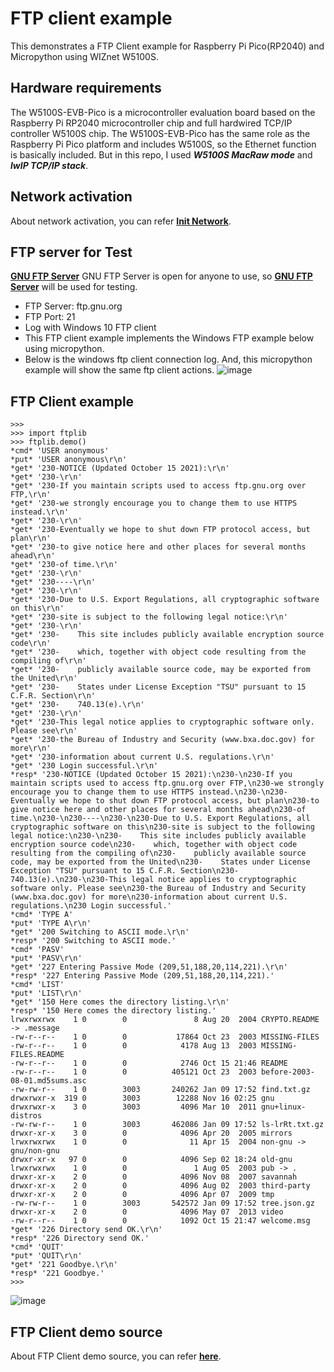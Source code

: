 # FTP client example

This demonstrates a FTP Client example for Raspberry Pi Pico(RP2040) and Micropython using WIZnet W5100S.


## Hardware requirements
The W5100S-EVB-Pico is a microcontroller evaluation board based on the Raspberry Pi RP2040 microcontroller chip and full hardwired TCP/IP controller W5100S chip. 
The W5100S-EVB-Pico has the same role as the Raspberry Pi Pico platform and includes W5100S, so the Ethernet function is basically included.
But in this repo, I used ***W5100S MacRaw mode*** and ***lwIP TCP/IP stack***.

## Network activation
About network activation, you can refer **[Init Network](documents/init_network.md)**.

## FTP server for Test
**[GNU FTP Server](https://ftp.gnu.org/)** GNU FTP Server is open for anyone to use, so **[GNU FTP Server](https://ftp.gnu.org/)** will be used for testing. 
* FTP Server: ftp.gnu.org
* FTP Port: 21
* Log with Windows 10 FTP client  
* This FTP client example implements the Windows FTP example below using micropython. 
* Below is the windows ftp client connection log. And, this micropython example will show the same ftp client actions. 
![image](https://user-images.githubusercontent.com/2126804/148733411-a19a6600-33e7-47df-9200-a0049298257e.png)


## FTP Client example
```
>>> 
>>> import ftplib
>>> ftplib.demo()
*cmd* 'USER anonymous'
*put* 'USER anonymous\r\n'
*get* '230-NOTICE (Updated October 15 2021):\r\n'
*get* '230-\r\n'
*get* '230-If you maintain scripts used to access ftp.gnu.org over FTP,\r\n'
*get* '230-we strongly encourage you to change them to use HTTPS instead.\r\n'
*get* '230-\r\n'
*get* '230-Eventually we hope to shut down FTP protocol access, but plan\r\n'
*get* '230-to give notice here and other places for several months ahead\r\n'
*get* '230-of time.\r\n'
*get* '230-\r\n'
*get* '230----\r\n'
*get* '230-\r\n'
*get* '230-Due to U.S. Export Regulations, all cryptographic software on this\r\n'
*get* '230-site is subject to the following legal notice:\r\n'
*get* '230-\r\n'
*get* '230-    This site includes publicly available encryption source code\r\n'
*get* '230-    which, together with object code resulting from the compiling of\r\n'
*get* '230-    publicly available source code, may be exported from the United\r\n'
*get* '230-    States under License Exception "TSU" pursuant to 15 C.F.R. Section\r\n'
*get* '230-    740.13(e).\r\n'
*get* '230-\r\n'
*get* '230-This legal notice applies to cryptographic software only. Please see\r\n'
*get* '230-the Bureau of Industry and Security (www.bxa.doc.gov) for more\r\n'
*get* '230-information about current U.S. regulations.\r\n'
*get* '230 Login successful.\r\n'
*resp* '230-NOTICE (Updated October 15 2021):\n230-\n230-If you maintain scripts used to access ftp.gnu.org over FTP,\n230-we strongly encourage you to change them to use HTTPS instead.\n230-\n230-Eventually we hope to shut down FTP protocol access, but plan\n230-to give notice here and other places for several months ahead\n230-of time.\n230-\n230----\n230-\n230-Due to U.S. Export Regulations, all cryptographic software on this\n230-site is subject to the following legal notice:\n230-\n230-    This site includes publicly available encryption source code\n230-    which, together with object code resulting from the compiling of\n230-    publicly available source code, may be exported from the United\n230-    States under License Exception "TSU" pursuant to 15 C.F.R. Section\n230-    740.13(e).\n230-\n230-This legal notice applies to cryptographic software only. Please see\n230-the Bureau of Industry and Security (www.bxa.doc.gov) for more\n230-information about current U.S. regulations.\n230 Login successful.'
*cmd* 'TYPE A'
*put* 'TYPE A\r\n'
*get* '200 Switching to ASCII mode.\r\n'
*resp* '200 Switching to ASCII mode.'
*cmd* 'PASV'
*put* 'PASV\r\n'
*get* '227 Entering Passive Mode (209,51,188,20,114,221).\r\n'
*resp* '227 Entering Passive Mode (209,51,188,20,114,221).'
*cmd* 'LIST'
*put* 'LIST\r\n'
*get* '150 Here comes the directory listing.\r\n'
*resp* '150 Here comes the directory listing.'
lrwxrwxrwx    1 0        0               8 Aug 20  2004 CRYPTO.README -> .message
-rw-r--r--    1 0        0           17864 Oct 23  2003 MISSING-FILES
-rw-r--r--    1 0        0            4178 Aug 13  2003 MISSING-FILES.README
-rw-r--r--    1 0        0            2746 Oct 15 21:46 README
-rw-r--r--    1 0        0          405121 Oct 23  2003 before-2003-08-01.md5sums.asc
-rw-rw-r--    1 0        3003       240262 Jan 09 17:52 find.txt.gz
drwxrwxr-x  319 0        3003        12288 Nov 16 02:25 gnu
drwxrwxr-x    3 0        3003         4096 Mar 10  2011 gnu+linux-distros
-rw-rw-r--    1 0        3003       462086 Jan 09 17:52 ls-lrRt.txt.gz
drwxr-xr-x    3 0        0            4096 Apr 20  2005 mirrors
lrwxrwxrwx    1 0        0              11 Apr 15  2004 non-gnu -> gnu/non-gnu
drwxr-xr-x   97 0        0            4096 Sep 02 18:24 old-gnu
lrwxrwxrwx    1 0        0               1 Aug 05  2003 pub -> .
drwxr-xr-x    2 0        0            4096 Nov 08  2007 savannah
drwxr-xr-x    2 0        0            4096 Aug 02  2003 third-party
drwxr-xr-x    2 0        0            4096 Apr 07  2009 tmp
-rw-rw-r--    1 0        3003       542572 Jan 09 17:52 tree.json.gz
drwxr-xr-x    2 0        0            4096 May 07  2013 video
-rw-r--r--    1 0        0            1092 Oct 15 21:47 welcome.msg
*get* '226 Directory send OK.\r\n'
*resp* '226 Directory send OK.'
*cmd* 'QUIT'
*put* 'QUIT\r\n'
*get* '221 Goodbye.\r\n'
*resp* '221 Goodbye.'
>>> 
```
![image](https://user-images.githubusercontent.com/2126804/148728020-5783e3a5-fe73-426f-9c45-8a2973d2372e.png)

## FTP Client demo source
About FTP Client demo source, you can refer **[here](documents/examplecode/ftplib.py)**.
